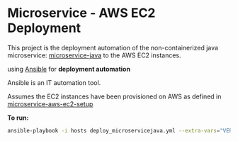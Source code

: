 # Microservice - AWS EC2 Deployment

This project is the deployment automation of the non-containerized java microservice: [microservice-java](https://github.com/colinbut/microservice-java.git) to the AWS EC2 instances.

using [Ansible](https://www.ansible.com/) for __deployment automation__

Ansible is an IT automation tool.

Assumes the EC2 instances have been provisioned on AWS as defined in [microservice-aws-ec2-setup](https://github.com/colinbut/microservice-aws-ec2-setup.git)

__To run:__


```bash
ansible-playbook -i hosts deploy_microservicejava.yml --extra-vars="VERSION=1.0.0-SNAPSHOT"
```
